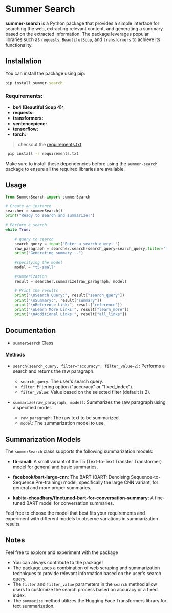 # Summer Search

**summer-search** is a Python package that provides a simple interface for searching the web, extracting relevant content, and generating a summary based on the extracted information. The package leverages popular libraries such as `requests`, `BeautifulSoup`, and `transformers` to achieve its functionality.

## Installation

You can install the package using pip:

```cmd
pip install summer-search
```


### Requirements:

- **bs4 (Beautiful Soup 4):**
- **requests:**
- **transformers:**
- **sentencepiece:**
- **tensorflow:**
- **torch:**
> checkout the [requirements.txt](https://github.com/Cozmeh/SummerSearch/blob/main/requirements.txt)
  ```bash
   pip install -r requirements.txt
  ```
  

Make sure to install these dependencies before using the `summer-search` package to ensure all the required libraries are available.

## Usage

```python
from SummerSearch import summerSearch

# Create an instance
searcher = summerSearch()
print("Ready to search and summarize!")

# Perform a search
while True:

    # query to search 
    search_query = input("Enter a search query: ")
    raw_paragraph = searcher.search(search_query=search_query,filter="fixed_index",filter_value=1)
    print("Generating summary...")

    #specifying the model
    model = "t5-small"

    #summerization
    result = searcher.summarize(raw_paragraph, model)

    # Print the results
    print("\nSearch Query:", result["search_query"])
    print("\nSummary:", result["summary"])
    print("\nReference Link:", result["reference"])
    print("\nLearn More Links:", result["learn_more"])
    print("\nAdditional Links:", result["all_links"])
```

## Documentation

- `summerSearch` Class

#### Methods

- `search(search_query, filter="accuracy", filter_value=2)`: Performs a search and returns the raw paragraph.
  - `search_query`: The user's search query.
  - `filter`: Filtering option ("accuracy" or "fixed_index").
  - `filter_value`: Value based on the selected filter (default is 2).

- `summarize(raw_paragraph, model)`: Summarizes the raw paragraph using a specified model.
  - `raw_paragraph`: The raw text to be summarized.
  - `model`: The summarization model to use.
 

## Summarization Models

The `summerSearch` class supports the following summarization models:

- **t5-small**: A small variant of the T5 (Text-to-Text Transfer Transformer) model for general and basic summaries.

- **facebook/bart-large-cnn**: The BART (BART: Denoising Sequence-to-Sequence Pre-training) model, specifically the large CNN variant, for general and more proper summaries.

- **kabita-choudhary/finetuned-bart-for-conversation-summary**: A fine-tuned BART model for conversation summaries.


Feel free to choose the model that best fits your requirements and experiment with different models to observe variations in summarization results.

## Notes
Feel free to explore and experiment with the package
- You can always contribute to the package!
- The package uses a combination of web scraping and summarization techniques to provide relevant information based on the user's search query.
- The `filter` and `filter_value` parameters in the `search` method allow users to customize the search process based on accuracy or a fixed index.
- The `summarize` method utilizes the Hugging Face Transformers library for text summarization.
